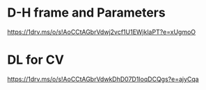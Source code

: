 # D-H frame and Parameters 
https://1drv.ms/o/s!AoCCtAGbrVdwj2vcf1U1EWjklaPT?e=xUgmoO

# DL for CV
https://1drv.ms/o/s!AoCCtAGbrVdwkDhD07D1IoqDCQgs?e=ajyCqa


